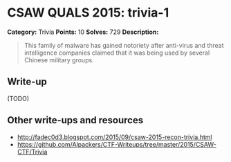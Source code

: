 # CSAW QUALS 2015: trivia-1

**Category:** Trivia
**Points:** 10
**Solves:** 729
**Description:**

> This family of malware has gained notoriety after anti-virus and threat intelligence companies claimed that it was being used by several Chinese military groups.


## Write-up

(TODO)

## Other write-ups and resources

* <http://fadec0d3.blogspot.com/2015/09/csaw-2015-recon-trivia.html>
* <https://github.com/Alpackers/CTF-Writeups/tree/master/2015/CSAW-CTF/Trivia>
